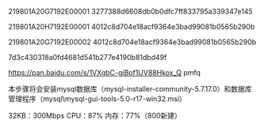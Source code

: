 219801A20G7192E00001
3277388d6608db0b0dfc7ff833795a339347e145



219801A20H7192E00001
4012c8d704e18acf9364e3bad99081b0565b290b


219801A20G7192E00002
4012c8d704e18acf9364e3bad99081b0565b290b



7d3c430318a0fd4681d541b277e4190b81dbd49f


https://pan.baidu.com/s/1VXgbC-giBof1UV88Hkox_Q 
pmfq 

本步骤将会安装mysql数据库（mysql-installer-community-5.7.17.0）和数据库管理程序（mysql\mysql-gui-tools-5.0-r17-win32.msi）

32KB：300Mbps CPU：87% 内存：77%（800新建）
